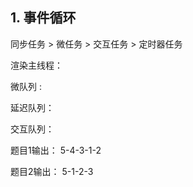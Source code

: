 ## 1.   事件循环

同步任务 > 微任务 > 交互任务 > 定时器任务

<!-- 渲染主线程： (每次执行任务都拿到栈顶的任务执行) -->


渲染主线程：

微队列 :   

延迟队列： 

交互队列： 




题目1输出： 5-4-3-1-2



题目2输出： 5-1-2-3